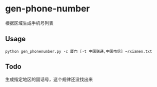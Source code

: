 # gen-phone-number
根据区域生成手机号列表
## Usage
```
python gen_phonenumber.py -c 厦门 [-t 中国联通,中国电信] ~/xiamen.txt
```

## Todo
生成指定地区的固话号，这个规律还没找出来
